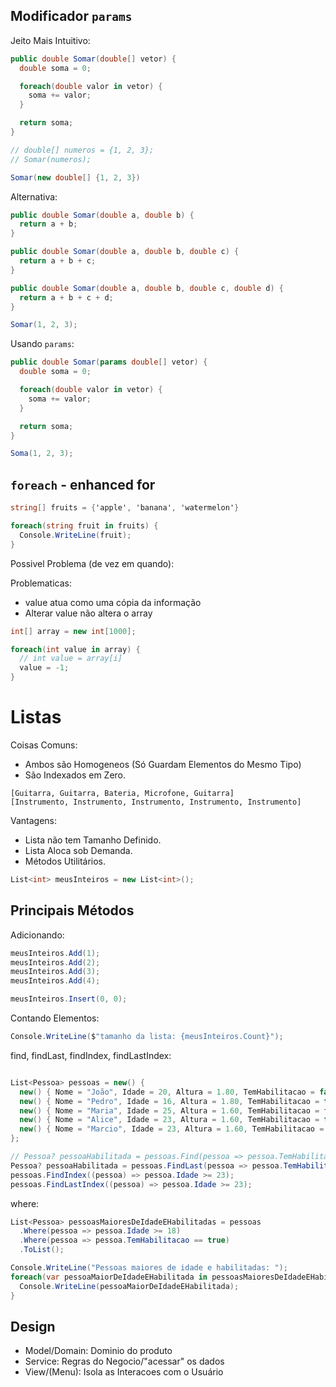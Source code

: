 ## Modificador `params`

Jeito Mais Intuitivo:

```cs
public double Somar(double[] vetor) {
  double soma = 0;

  foreach(double valor in vetor) {
    soma += valor;
  }

  return soma;
}

// double[] numeros = {1, 2, 3};
// Somar(numeros);

Somar(new double[] {1, 2, 3})
```

Alternativa:

```cs
public double Somar(double a, double b) {
  return a + b;
}

public double Somar(double a, double b, double c) {
  return a + b + c;
}

public double Somar(double a, double b, double c, double d) {
  return a + b + c + d;
}

Somar(1, 2, 3);
```

Usando `params`:

```cs
public double Somar(params double[] vetor) {
  double soma = 0;

  foreach(double valor in vetor) {
    soma += valor;
  }

  return soma;
}

Soma(1, 2, 3);
```

## `foreach` - enhanced for

```cs
string[] fruits = {'apple', 'banana', 'watermelon'}

foreach(string fruit in fruits) {
  Console.WriteLine(fruit);
}
```

Possivel Problema (de vez em quando):

Problematicas:

- value atua como uma cópia da informação
- Alterar value não altera o array

```cs
int[] array = new int[1000];

foreach(int value in array) {
  // int value = array[i]
  value = -1;
}
```

# Listas

Coisas Comuns:

- Ambos são Homogeneos (Só Guardam Elementos do Mesmo Tipo)
- São Indexados em Zero.

```
[Guitarra, Guitarra, Bateria, Microfone, Guitarra]
[Instrumento, Instrumento, Instrumento, Instrumento, Instrumento]
```

Vantagens:

- Lista não tem Tamanho Definido.
- Lista Aloca sob Demanda.
- Métodos Utilitários.

```cs
List<int> meusInteiros = new List<int>();
```

## Principais Métodos

Adicionando:

```cs
meusInteiros.Add(1);
meusInteiros.Add(2);
meusInteiros.Add(3);
meusInteiros.Add(4);

meusInteiros.Insert(0, 0);
```

Contando Elementos:

```cs
Console.WriteLine($"tamanho da lista: {meusInteiros.Count}");
```

find, findLast, findIndex, findLastIndex:

```cs

List<Pessoa> pessoas = new() {
  new() { Nome = "João", Idade = 20, Altura = 1.80, TemHabilitacao = false },
  new() { Nome = "Pedro", Idade = 16, Altura = 1.80, TemHabilitacao = true },
  new() { Nome = "Maria", Idade = 25, Altura = 1.60, TemHabilitacao = false },
  new() { Nome = "Alice", Idade = 23, Altura = 1.60, TemHabilitacao = true },
  new() { Nome = "Marcio", Idade = 23, Altura = 1.60, TemHabilitacao = true },
};

// Pessoa? pessoaHabilitada = pessoas.Find(pessoa => pessoa.TemHabilitacao == true);
Pessoa? pessoaHabilitada = pessoas.FindLast(pessoa => pessoa.TemHabilitacao == true);
pessoas.FindIndex((pessoa) => pessoa.Idade >= 23);
pessoas.FindLastIndex((pessoa) => pessoa.Idade >= 23);
```

where:

```cs
List<Pessoa> pessoasMaioresDeIdadeEHabilitadas = pessoas
  .Where(pessoa => pessoa.Idade >= 18)
  .Where(pessoa => pessoa.TemHabilitacao == true)
  .ToList();

Console.WriteLine("Pessoas maiores de idade e habilitadas: ");
foreach(var pessoaMaiorDeIdadeEHabilitada in pessoasMaioresDeIdadeEHabilitadas){
  Console.WriteLine(pessoaMaiorDeIdadeEHabilitada);
}
```

## Design

- Model/Domain: Dominio do produto
- Service: Regras do Negocio/"acessar" os dados
- View/(Menu): Isola as Interacoes com o Usuário

